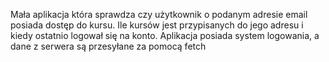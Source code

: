 Mała aplikacja która sprawdza czy użytkownik o podanym adresie email posiada dostęp do kursu. Ile kursów jest przypisanych do jego adresu i kiedy ostatnio logował się na konto. Aplikacja posiada system logowania, a dane z serwera są przesyłane za pomocą fetch

